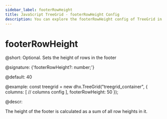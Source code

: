 ```yaml
---
sidebar_label: footerRowHeight
title: JavaScript TreeGrid - footerRowHeight Config 
description: You can explore the footerRowHeight config of TreeGrid in the documentation of the DHTMLX JavaScript UI library. Browse developer guides and API reference, try out code examples and live demos, and download a free 30-day evaluation version of DHTMLX Suite.
---
```


# footerRowHeight

@short: Optional. Sets the height of rows in the footer

@signature: {'footerRowHeight?: number;'}

@default: 40

@example:
const treegrid = new dhx.TreeGrid("treegrid_container", {
	columns: [
		// columns config
	],
	footerRowHeight: 50
});

@descr:

The height of the footer is calculated as a sum of all row heights in it.

[comment]: # (@related: treegrid/configuration.md#headerfooter-height treegrid/initialization.md#initialize-treegrid)
